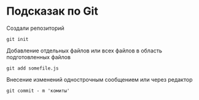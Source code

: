 # Подсказак по Git

Создали репозиторий 
```
git init
```
Добавление отдельных файлов или всех файлов в область подготовленных файлов
```
git add somefile.js
```
 Внесение изменений однострочным сообщением или через редактор
 ```
 git commit - m 'комиты'
 ```
 